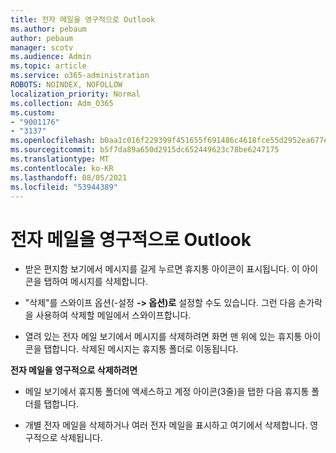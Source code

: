 ```yaml
---
title: 전자 메일을 영구적으로 Outlook
ms.author: pebaum
author: pebaum
manager: scotv
ms.audience: Admin
ms.topic: article
ms.service: o365-administration
ROBOTS: NOINDEX, NOFOLLOW
localization_priority: Normal
ms.collection: Adm_O365
ms.custom:
- "9001176"
- "3137"
ms.openlocfilehash: b0aa1c016f229399f451655f691486c4618fce55d2952ea677edb902349dd270
ms.sourcegitcommit: b5f7da89a650d2915dc652449623c78be6247175
ms.translationtype: MT
ms.contentlocale: ko-KR
ms.lasthandoff: 08/05/2021
ms.locfileid: "53944389"
---
```

# <a name="permanently-delete-an-email-in-outlook"></a>전자 메일을 영구적으로 Outlook

- 받은 편지함 보기에서 메시지를 길게 누르면 휴지통 아이콘이 표시됩니다. 이 아이콘을 탭하여 메시지를 삭제합니다.

- "삭제"를 스와이프 옵션(-설정 **-> 옵션)로** 설정할 수도 있습니다. 그런 다음 손가락을 사용하여 삭제할 메일에서 스와이프합니다. 

- 열려 있는 전자 메일 보기에서 메시지를 삭제하려면 화면 맨 위에 있는 휴지통 아이콘을 탭합니다. 삭제된 메시지는 휴지통 폴더로 이동됩니다. 

**전자 메일을 영구적으로 삭제하려면**

- 메일 보기에서 휴지통 폴더에 액세스하고 계정 아이콘(3줄)을 탭한 다음 휴지통 폴더를 탭합니다.

- 개별 전자 메일을 삭제하거나 여러 전자 메일을 표시하고 여기에서 삭제합니다. 영구적으로 삭제됩니다.